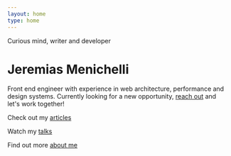 ```yaml
---
layout: home
type: home
---
```


<p class="home__subtitle">Curious mind, writer and developer</p>
<h1 class="home__title">Jeremias Menichelli</h1>
<p class="home__bio">  
  Front end engineer with experience in web architecture, performance and design systems. Currently looking for a new opportunity, <a href="mailto:jmenichelli@gmail.com">reach out</a> and let's&nbsp;work&nbsp;together!
</p>
<nav class="home__nav">
  <p class="home__nav--line">
    Check out my <a href="/blog" class="home__nav--link">articles</a>
  </p>
  <p class="home__nav--line">
    Watch my <a href="/talks" class="home__nav--link">talks</a>
  </p>
  <p class="home__nav--line">
    Find out more <a href="/about" class="home__nav--link">about me</a>
  </p>
</nav>
